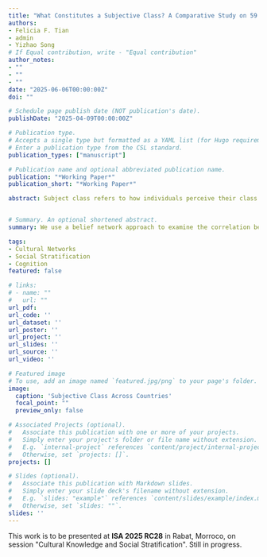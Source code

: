 ```yaml
---
title: "What Constitutes a Subjective Class? A Comparative Study on 59 Countries"
authors:
- Felicia F. Tian
- admin
- Yizhao Song
# If Equal contribution, write - "Equal contribution"
author_notes:
- ""
- ""
- ""
date: "2025-06-06T00:00:00Z"
doi: ""

# Schedule page publish date (NOT publication's date).
publishDate: "2025-04-09T00:00:00Z"

# Publication type.
# Accepts a single type but formatted as a YAML list (for Hugo requirements).
# Enter a publication type from the CSL standard.
publication_types: ["manuscript"]

# Publication name and optional abbreviated publication name.
publication: "*Working Paper*"
publication_short: "*Working Paper*"

abstract: Subject class refers to how individuals perceive their class position, which is shaped by their sense of belonging to a particular class and how they view their position within a broader social structure. Many studies have been done on this topic, and they consistently identify a gap between the objective class and the subjective class. Such discrepancy is observed among different classes across countries. One potential reason is that the feeling of subjective class is associated with more than objective measures such as income, education, or occupation. But so far, few have explored this question systematically, let alone comparatively. This study aims to find what values constitute a subjective class and compare the commonalities and differences across countries. We use a belief network approach to examine the correlation between subjective class and its associated value, utilizing the most recent WVS on 64 countries to create a value network around the subjective class in each country. We find that subjective class is shaped by a mixture of value systems, and countries with different political values enjoy different conceptual connection logic. 


# Summary. An optional shortened abstract.
summary: We use a belief network approach to examine the correlation between subjective class and its associated value, finding that subjective class is shaped by a mixture of value systems, and countries with different political values enjoy different conceptual connection logic.

tags:
- Cultural Networks
- Social Stratification
- Cognition
featured: false

# links:
# - name: ""
#   url: ""
url_pdf: 
url_code: ''
url_dataset: ''
url_poster: ''
url_project: ''
url_slides: ''
url_source: ''
url_video: ''

# Featured image
# To use, add an image named `featured.jpg/png` to your page's folder. 
image:
  caption: 'Subjective Class Across Countries'
  focal_point: ""
  preview_only: false

# Associated Projects (optional).
#   Associate this publication with one or more of your projects.
#   Simply enter your project's folder or file name without extension.
#   E.g. `internal-project` references `content/project/internal-project/index.md`.
#   Otherwise, set `projects: []`.
projects: []

# Slides (optional).
#   Associate this publication with Markdown slides.
#   Simply enter your slide deck's filename without extension.
#   E.g. `slides: "example"` references `content/slides/example/index.md`.
#   Otherwise, set `slides: ""`.
slides: ''
---
```


This work is to be presented at **ISA 2025 RC28** in Rabat, Morroco, on session "Cultural Knowledge and Social Stratification". Still in progress.
